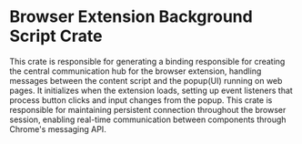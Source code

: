 # Browser Extension Background Script Crate

This crate is responsible for generating a binding responsible for creating the central communication hub for the browser extension, handling messages between the content script and the popup(UI) running on web pages. It initializes when the extension loads, setting up event listeners that process button clicks and input changes from the popup. This crate is responsible for maintaining persistent connection throughout the browser session, enabling real-time communication between components through Chrome's messaging API.
